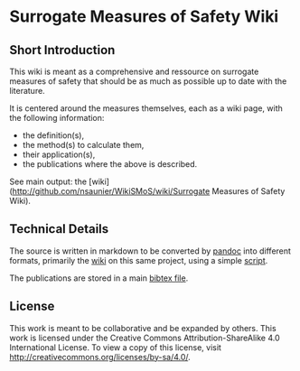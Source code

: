 # Surrogate Measures of Safety Wiki

## Short Introduction

This wiki is meant as a comprehensive and ressource on surrogate measures of safety that should be as much as possible up to date with the literature. 

It is centered around the measures themselves, each as a wiki page, with the following information:

- the definition(s),
- the method(s) to calculate them,
- their application(s),
- the publications where the above is described.

See main output: the [wiki](http://github.com/nsaunier/WikiSMoS/wiki/Surrogate Measures of Safety Wiki).

## Technical Details

The source is written in markdown to be converted by [pandoc](http://johnmacfarlane.net/pandoc/) into different formats, primarily the [wiki](https://github.com/nsaunier/WikiSMoS/wiki) on this same project, using a simple [script](generate-wiki.sh). 

The publications are stored in a main [bibtex file](smos.bib).

## License

This work is meant to be collaborative and be expanded by others. This work is licensed under the Creative Commons Attribution-ShareAlike 4.0 International License. To view a copy of this license, visit http://creativecommons.org/licenses/by-sa/4.0/.
